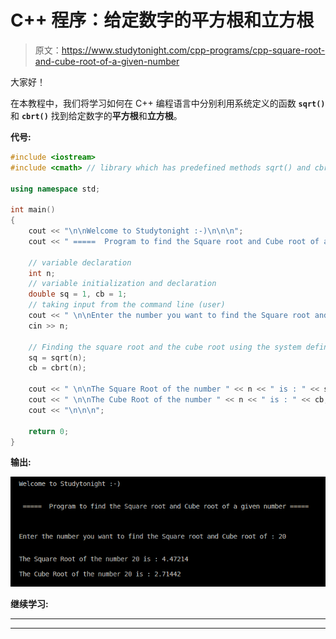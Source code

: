 # C++ 程序：给定数字的平方根和立方根

> 原文：<https://www.studytonight.com/cpp-programs/cpp-square-root-and-cube-root-of-a-given-number>

大家好！

在本教程中，我们将学习如何在 C++ 编程语言中分别利用系统定义的函数 **`sqrt()`** 和 **`cbrt()`** 找到给定数字的**平方根**和**立方根**。

**代号:**

```cpp
#include <iostream>
#include <cmath> // library which has predefined methods sqrt() and cbrt()

using namespace std;

int main()
{
    cout << "\n\nWelcome to Studytonight :-)\n\n\n";
    cout << " =====  Program to find the Square root and Cube root of a given number ===== \n\n";

    // variable declaration
    int n;
    // variable initialization and declaration
    double sq = 1, cb = 1;
    // taking input from the command line (user)
    cout << " \n\nEnter the number you want to find the Square root and Cube root of : ";
    cin >> n;

    // Finding the square root and the cube root using the system defined methods
    sq = sqrt(n);
    cb = cbrt(n);

    cout << " \n\nThe Square Root of the number " << n << " is : " << sq;
    cout << " \n\nThe Cube Root of the number " << n << " is : " << cb;
    cout << "\n\n\n";

    return 0;
} 
```

**输出:**

![C++ square root and cube root](img/9abea4bc326658dba0b822b370f5023f.png)

**继续学习:**

* * *

* * *